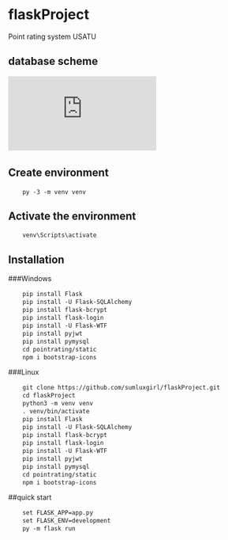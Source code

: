 # flaskProject
Point rating system USATU
## database scheme
![Alt-текст](https://github.com/sumluxgirl/flaskProject/blob/main/scoring%20system.pdf)
## Create environment
```
    py -3 -m venv venv
```
## Activate the environment
```
    venv\Scripts\activate
```
## Installation
###Windows
```
    pip install Flask
    pip install -U Flask-SQLAlchemy
    pip install flask-bcrypt
    pip install flask-login
    pip install -U Flask-WTF
    pip install pyjwt
    pip install pymysql
    cd pointrating/static
    npm i bootstrap-icons
```
###Linux
```
    git clone https://github.com/sumluxgirl/flaskProject.git
    cd flaskProject
    python3 -m venv venv
    . venv/bin/activate
    pip install Flask
    pip install -U Flask-SQLAlchemy
    pip install flask-bcrypt
    pip install flask-login
    pip install -U Flask-WTF
    pip install pyjwt
    pip install pymysql
    cd pointrating/static
    npm i bootstrap-icons
```
##quick start
```
    set FLASK_APP=app.py
    set FLASK_ENV=development
    py -m flask run
```